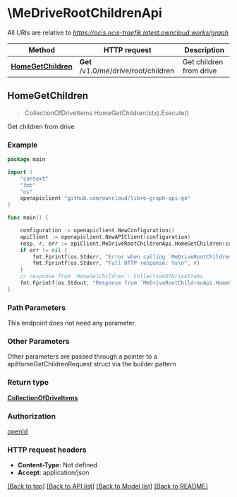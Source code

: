 # \MeDriveRootChildrenApi

All URIs are relative to *https://ocis.ocis-traefik.latest.owncloud.works/graph*

Method | HTTP request | Description
------------- | ------------- | -------------
[**HomeGetChildren**](MeDriveRootChildrenApi.md#HomeGetChildren) | **Get** /v1.0/me/drive/root/children | Get children from drive



## HomeGetChildren

> CollectionOfDriveItems HomeGetChildren(ctx).Execute()

Get children from drive

### Example

```go
package main

import (
    "context"
    "fmt"
    "os"
    openapiclient "github.com/owncloud/libre-graph-api-go"
)

func main() {

    configuration := openapiclient.NewConfiguration()
    apiClient := openapiclient.NewAPIClient(configuration)
    resp, r, err := apiClient.MeDriveRootChildrenApi.HomeGetChildren(context.Background()).Execute()
    if err != nil {
        fmt.Fprintf(os.Stderr, "Error when calling `MeDriveRootChildrenApi.HomeGetChildren``: %v\n", err)
        fmt.Fprintf(os.Stderr, "Full HTTP response: %v\n", r)
    }
    // response from `HomeGetChildren`: CollectionOfDriveItems
    fmt.Fprintf(os.Stdout, "Response from `MeDriveRootChildrenApi.HomeGetChildren`: %v\n", resp)
}
```

### Path Parameters

This endpoint does not need any parameter.

### Other Parameters

Other parameters are passed through a pointer to a apiHomeGetChildrenRequest struct via the builder pattern


### Return type

[**CollectionOfDriveItems**](CollectionOfDriveItems.md)

### Authorization

[openId](../README.md#openId)

### HTTP request headers

- **Content-Type**: Not defined
- **Accept**: application/json

[[Back to top]](#) [[Back to API list]](../README.md#documentation-for-api-endpoints)
[[Back to Model list]](../README.md#documentation-for-models)
[[Back to README]](../README.md)

